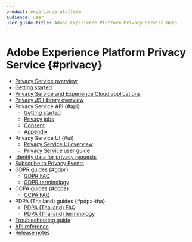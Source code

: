 ```yaml
---
product: experience-platform
audience: user
user-guide-title: Adobe Experience Platform Privacy Service Help
---
```


# Adobe Experience Platform Privacy Service {#privacy}

* [Privacy Service overview](home.md)
* [Getting started](getting-started.md)
* [Privacy Service and Experience Cloud applications](experience-cloud-apps.md)
* [Privacy JS Library overview](js-library.md)
* Privacy Service API {#api}
  * [Getting started](api/getting-started.md)
  * [Privacy jobs](api/privacy-jobs.md)
  * [Consent](api/consent.md)
  * [Appendix](api/appendix.md)
* Privacy Service UI {#ui}  
  * [Privacy Service UI overview](ui/overview.md)
  * [Privacy Service user guide](ui/user-guide.md)
* [Identity data for privacy requests](identity-data.md)
* [Subscribe to Privacy Events](privacy-events.md)
* GDPR guides {#gdpr}
  * [GDPR FAQ](gdpr/faq.md)
  * [GDPR terminology](gdpr/terminology.md)
* CCPA guides {#ccpa}
  * [CCPA FAQ](ccpa/faq.md)
* PDPA (Thailand) guides {#pdpa-tha}
  * [PDPA (Thailand) FAQ](./pdpa-tha/faq.md)
  * [PDPA (Thailand) terminology](./pdpa-tha/terminology.md)
* [Troubleshooting guide](troubleshooting-guide.md)
* [API reference](https://www.adobe.io/apis/experienceplatform/home/api-reference.html#!acpdr/swagger-specs/privacy-service.yaml)
* [Release notes](release-notes.md)
